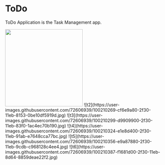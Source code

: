# ToDo
ToDo Application is the Task Management app.

<img src="https://user-images.githubusercontent.com/72606939/100209845-5a9b6080-2f30-11eb-87a5-a9135cfb7e84.jpg" width="250">
![t2](https://user-images.githubusercontent.com/72606939/100210269-cf6e9a80-2f30-11eb-8153-0be10df5919d.jpg)
![t3](https://user-images.githubusercontent.com/72606939/100210299-d9909900-2f30-11eb-83f0-1ac4ec70b190.jpg)
![t4](https://user-images.githubusercontent.com/72606939/100210324-e1e8d400-2f30-11eb-91ab-e7648cca77bc.jpg)
![t5](https://user-images.githubusercontent.com/72606939/100210356-e9a87880-2f30-11eb-9cdb-c968128c4ee4.jpg)
![t6](https://user-images.githubusercontent.com/72606939/100210387-f1681d00-2f30-11eb-8d64-8859deae22f2.jpg)
